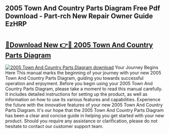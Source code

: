 ## 2005 Town And Country Parts Diagram Free Pdf Download - Part-rch New Repair Owner Guide EzHRP

# <h2><a href="http://dfseval.blite.top/?on=2005+Town+And+Country+Parts+Diagram">🔗Download New 👉🔴 2005 Town And Country Parts Diagram</a></h2>

[![2005 Town And Country Parts Diagram download](https://i.imgur.com/lujVjoI.png)](http://dfseval.blite.top/?on=2005+Town+And+Country+Parts+Diagram)
Your Journey Begins Here This manual marks the beginning of your journey with your new 2005 Town And Country Parts Diagram, guiding you towards successful operation and enjoyment. Before you begin using your 2005 Town And Country Parts Diagram, please take a moment to read this manual carefully. It includes detailed instructions for setting up the product, as well as information on how to use its various features and capabilities. Experience the future with the innovative features of your new 2005 Town And Country Parts Diagram. It's our hope that the 2005 Town And Country Parts Diagram has been a clear and concise guide in helping you get started with your new product. Should you require any assistance or clarification, please do not hesitate to contact our customer support team.
